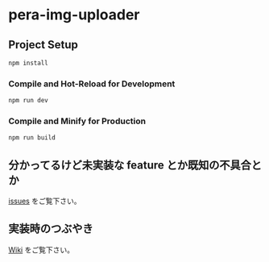# pera-img-uploader
## Project Setup

```sh
npm install
```

### Compile and Hot-Reload for Development

```sh
npm run dev
```

### Compile and Minify for Production

```sh
npm run build
```

## 分かってるけど未実装な feature とか既知の不具合とか
[issues](https://github.com/striderkein/pera-img-uploader/issues) をご覧下さい。

## 実装時のつぶやき
[Wiki](https://github.com/striderkein/pera-img-uploader/wiki) をご覧下さい。
